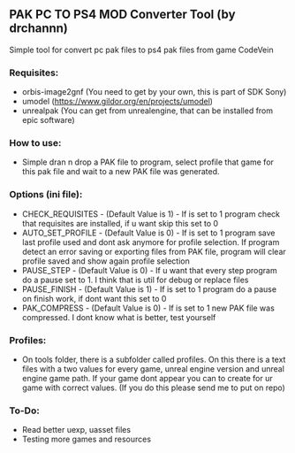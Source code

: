 ## PAK PC TO PS4 MOD Converter Tool (by drchannn) #

Simple tool for convert pc pak files to ps4 pak files from game CodeVein


### Requisites: ###
- orbis-image2gnf (You need to get by your own, this is part of SDK Sony)
- umodel (https://www.gildor.org/en/projects/umodel)
- unrealpak (You can get from unrealengine, that can be installed from epic software)

### How to use: ###
- Simple dran n drop a PAK file to program, select profile that game for this pak file and wait to a new PAK file was generated.

### Options (ini file): ###
- CHECK_REQUISITES - (Default Value is 1) - If is set to 1 program check that requisites are installed, if u want skip this set to 0
- AUTO_SET_PROFILE - (Default Value is 0) - If is set to 1 program save last profile used and dont ask anymore for profile selection. If program detect an error saving or exporting files from PAK file, program will clear profile saved and show again profile selection
- PAUSE_STEP - (Default Value is 0) - If u want that every step program do a pause set to 1. I think that is util for debug or replace files
- PAUSE_FINISH - (Default Value is 1) - If is set to 1 program do a pause on finish work, if dont want this set to 0
- PAK_COMPRESS - (Default Value is 0) - If is set to 1 new PAK file was compressed. I dont know what is better, test yourself

### Profiles: ###
- On tools folder, there is a subfolder called profiles. On this there is a text files with a two values for every game, unreal engine version and unreal engine game path. If your game dont appear you can to create for ur game with correct values. (If you do this please send me to put on repo)

### To-Do: ###
- Read better uexp, uasset files
- Testing more games and resources
